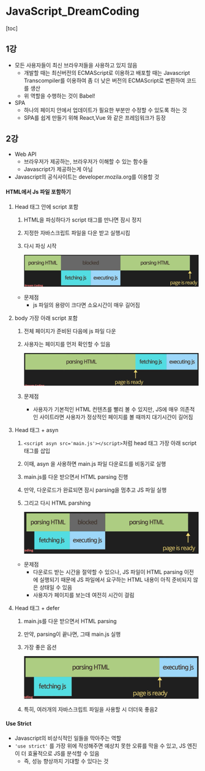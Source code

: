 # JavaScript_DreamCoding

[toc]

## 1강

- 모든 사용자들이 최신 브라우저들을 사용하고 있지 않음
  - 개발할 때는 최신버전의 ECMAScript로 이용하고 배포할 때는 Javascript Transcompiler를 이용하여 좀 더 낮은 버전의 ECMAScript로 변환하여 코드를 생산
  - 위 역할을 수행하는 것이 Babel!
- SPA
  - 하나의 페이지 안에서 업데이트가 필요한 부분만 수정할 수 있도록 하는 것
  - SPA를 쉽게 만들기 위해 React,Vue 와 같은 프레임워크가 등장





## 2강

- Web API
  - 브라우저가 제공하는, 브라우저가 이해할 수 있는 함수들
  - Javascript가 제공하는게 아님
- Javascript의 공식사이트는 developer.mozila.org를 이용할 것



#### HTML에서 Js 파일 포함하기

1. Head 태그 안에 script 포함

   1. HTML을 파싱하다가 script 태그를 만나면 잠시 정지

   2. 지정한 자바스크립트 파일을 다운 받고 실행시킴

   3. 다시 파싱 시작

      ![image-20230202030120852](asset/parsing)

   - 문제점
     - js 파일의 용량이 크다면 소요시간이 매우 길어짐

2. body 가장 아래 script 포함

   1. 전체 페이지가 준비된 다음에 js 파일 다운

   2. 사용자는 페이지를 먼저 확인할 수 있음

      ![image-20230202030441189](asset/body_script)

   3. 문제점

      - 사용자가 기본적인 HTML 컨텐츠를 빨리 볼 수 있지만, JS에 매우 의존적인 사이트라면 사용자가 정상적인 페이지를 볼 때까지 대기시간이 길어짐

3. Head 태그 + asyn

   1. `<script asyn src='main.js'></script>`처럼 head 태그 가장 아래 script 태그를 삽입

   2. 이때, asyn 을 사용하면 main.js 파일 다운로드를 비동기로 실행

   3. main.js를 다운 받으면서 HTML parsing 진행

   4. 만약, 다운로드가 완료되면 잠시 parsing을 멈추고 JS 파일 실행

   5. 그리고 다시 HTML parshing

      ![image-20230202030821476](asset/head_asyn)

   - 문제점
     - 다운로드 받는 시간을 절약할 수 있으나, JS 파일이 HTML parsing 이전에 실행되기 때문에 JS 파일에서 요구하는 HTML 내용이 아직 준비되지 않은 상태일 수 있음
     - 사용자가 페이지를 보는데 여전히 시간이 걸림

4. Head 태그 + defer

   1. main.js를 다운 받으면서 HTML parsing

   2. 만약, parsing이 끝나면, 그때 main.js 실행

   3. 가장 좋은 옵션

      ![image-20230202031123056](asset/head_defer)

   4. 특히, 여러개의 자바스크립트 파일을 사용할 시 더더욱 좋음2



#### Use Strict

- Javascript의 비상식적인 일들을 막아주는 역할
- `'use strict'` 를 가장 위에 작성해주면 예상치 못한 오류를 막을 수 있고, JS 엔진이 더 효율적으로 JS를 분석할 수 있음
  - 즉, 성능 향상까지 기대할 수 있다는 것
